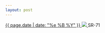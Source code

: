 ```yaml
---
layout: post
---
```


<p>
  <a href="/57">
    <time>{{ page.date | date: "%e %B %Y" }}</time>
    <img src="https://s3.amazonaws.com/life.aaronjgreenberg.com/57.jpg">
  </a>
  SR-71
</p>
